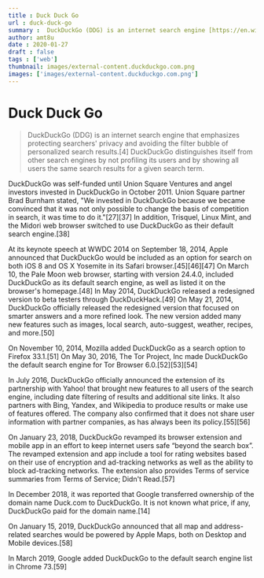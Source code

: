 ```yaml
---
title : Duck Duck Go
url : duck-duck-go
summary :  DuckDuckGo (DDG) is an internet search engine [https://en.wikipedia.org/wiki/Web_search_engine] that emphasizes protecting searchers'
author: amt8u
date : 2020-01-27
draft : false
tags : ['web']
thumbnail: images/external-content.duckduckgo.com.png
images: ['images/external-content.duckduckgo.com.png']
---
```


# Duck Duck Go

> DuckDuckGo (DDG) is an internet search engine that emphasizes protecting searchers' privacy and avoiding the filter bubble of personalized search results.[4] DuckDuckGo distinguishes itself from other search engines by not  profiling its users and by showing all users the same search results for  a given search term.

DuckDuckGo was self-funded until Union Square Ventures and angel investors invested in DuckDuckGo in October 2011. Union  Square partner Brad Burnham stated, "We invested in DuckDuckGo because  we became convinced that it was not only possible to change the basis of  competition in search, it was time to do it."[27][37] In addition, Trisquel, Linux Mint, and the Midori web browser switched to use DuckDuckGo as their default search engine.[38]

At its keynote speech at WWDC 2014 on September 18, 2014, Apple  announced that DuckDuckGo would be included as an option for search on  both iOS 8 and OS X Yosemite in its Safari browser.[45][46][47] On March 10, the Pale Moon web browser, starting with version 24.4.0, included DuckDuckGo as its  default search engine, as well as listed it on the browser's homepage.[48] In May 2014, DuckDuckGo released a redesigned version to beta testers through DuckDuckHack.[49] On May 21, 2014, DuckDuckGo officially released the redesigned version  that focused on smarter answers and a more refined look. The new version  added many new features such as images, local search, auto-suggest,  weather, recipes, and more.[50]

On November 10, 2014, Mozilla added DuckDuckGo as a search option to Firefox 33.1.[51] On May 30, 2016, The Tor Project, Inc made DuckDuckGo the default search engine for Tor Browser 6.0.[52][53][54]

In July 2016, DuckDuckGo officially announced the extension of its partnership with Yahoo! that brought new features to all users of the search engine, including  date filtering of results and additional site links. It also partners  with Bing, Yandex, and Wikipedia to produce results or make use of  features offered. The company also confirmed that it does not share user  information with partner companies, as has always been its policy.[55][56]

On January 23, 2018, DuckDuckGo revamped its browser extension  and mobile app in an effort to keep internet users safe “beyond the  search box”. The revamped extension and app include a tool for rating  websites based on their use of encryption and ad-tracking networks as  well as the ability to block ad-tracking networks. The extension also  provides Terms of service summaries from Terms of Service; Didn't Read.[57]

In December 2018, it was reported that Google transferred  ownership of the domain name Duck.com to DuckDuckGo. It is not known  what price, if any, DuckDuckGo paid for the domain name.[14]

On January 15, 2019, DuckDuckGo announced that all map and address-related searches would be powered by Apple Maps, both on Desktop and Mobile devices.[58]

In March 2019, Google added DuckDuckGo to the default search engine list in Chrome 73.[59]

